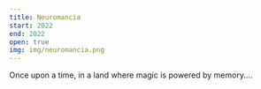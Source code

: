 ```yaml
---
title: Neuromancia
start: 2022
end: 2022
open: true
img: img/neuromancia.png
---
```


Once upon a time, in a land where magic is powered by memory....
